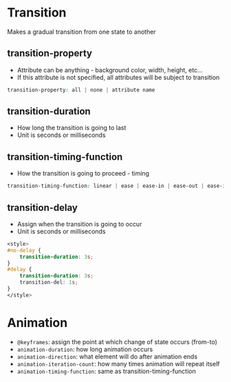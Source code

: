 # Transition

Makes a gradual transition from one state to another

## transition-property
- Attribute can be anything - background color, width, height, etc...
- If this attribute is not specified, all attributes will be subject to transition

```css
transition-property: all | none | attribute name
```

## transition-duration
- How long the transition is going to last
- Unit is seconds or milliseconds

## transition-timing-function
- How the transition is going to proceed - timing

```css
transition-timing-function: linear | ease | ease-in | ease-out | ease-in-out | cubic-bezier(n,n,n,n)
```

## transition-delay 
- Assign when the transition is going to occur
- Unit is seconds or milliseconds

```css
<style>
#no-delay {
    transition-duration: 3s;
}
#delay {
    transition-duration: 3s;
    transition-del: 1s;
}
</style>
```

# Animation

- `@keyframes`: assign the point at which change of state occurs (from-to)
- `animation-duration`: how long animation occurs
- `animation-direction`: what element will do after animation ends
- `animation-iteration-count`: how many times animation will repeat itself
- `animation-timing-function`: same as transition-timing-function

